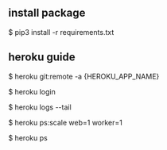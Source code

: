 ## install package

$ pip3 install -r requirements.txt


## heroku guide

$ heroku git:remote -a {HEROKU_APP_NAME}

$ heroku login

$ heroku logs --tail

$ heroku ps:scale web=1 worker=1

$ heroku ps